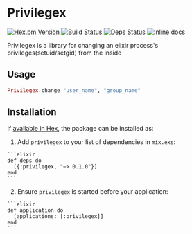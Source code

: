 Privilegex
===

[![Hex.pm Version](http://img.shields.io/hexpm/v/privilegex.svg)](https://hex.pm/packages/privilegex)
[![Build Status](https://secure.travis-ci.org/plus3x/privilegex.png?branch=master)](http://travis-ci.org/plus3x/privilegex)
[![Deps Status](https://beta.hexfaktor.org/badge/all/github/rrrene/inch_ex.svg)](https://beta.hexfaktor.org/github/plus3x/privilegex)
[![Inline docs](http://inch-ci.org/github/rrrene/inch_ex.svg?branch=master)](http://inch-ci.org/github/plus3x/privilegex)

Privilegex is a library for changing an elixir process's privileges(setuid/setgid) from the inside

## Usage

```elixir
Privilegex.change "user_name", "group_name"
```

## Installation

If [available in Hex](https://hex.pm/docs/publish), the package can be installed as:

  1. Add `privilegex` to your list of dependencies in `mix.exs`:

    ```elixir
    def deps do
      [{:privilegex, "~> 0.1.0"}]
    end
    ```

  2. Ensure `privilegex` is started before your application:

    ```elixir
    def application do
      [applications: [:privilegex]]
    end
    ```

